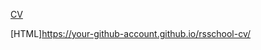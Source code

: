 [CV](https://Sveta-cmd.github.io/rsschool-cv/cv)

[HTML]https://your-github-account.github.io/rsschool-cv/
